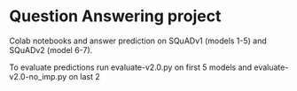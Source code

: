 # Question Answering project

Colab notebooks and answer prediction on SQuADv1 (models 1-5) and SQuADv2 (model 6-7).

To evaluate predictions run evaluate-v2.0.py on first 5 models and evaluate-v2.0-no_imp.py on last 2
